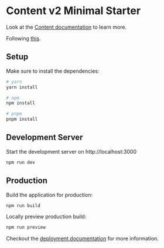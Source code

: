 # Content v2 Minimal Starter

Look at the [Content documentation](https://content-v2.nuxtjs.org/) to learn more.

Following [this](https://blog.openreplay.com/power-your-blog-with-nuxt-content/).

## Setup

Make sure to install the dependencies:

```bash
# yarn
yarn install

# npm
npm install

# pnpm
pnpm install
```

## Development Server

Start the development server on http://localhost:3000

```bash
npm run dev
```

## Production

Build the application for production:

```bash
npm run build
```

Locally preview production build:

```bash
npm run preview
```

Checkout the [deployment documentation](https://v3.nuxtjs.org/docs/deployment) for more information.
